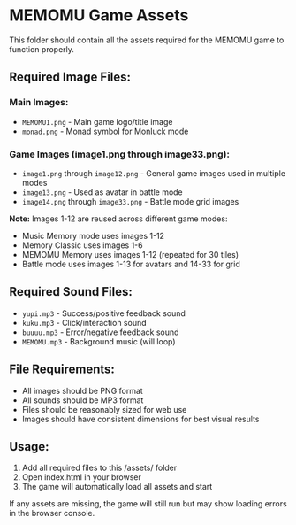 # MEMOMU Game Assets

This folder should contain all the assets required for the MEMOMU game to function properly.

## Required Image Files:

### Main Images:
- `MEMOMU1.png` - Main game logo/title image
- `monad.png` - Monad symbol for Monluck mode

### Game Images (image1.png through image33.png):
- `image1.png` through `image12.png` - General game images used in multiple modes
- `image13.png` - Used as avatar in battle mode
- `image14.png` through `image33.png` - Battle mode grid images

**Note:** Images 1-12 are reused across different game modes:
- Music Memory mode uses images 1-12
- Memory Classic uses images 1-6  
- MEMOMU Memory uses images 1-12 (repeated for 30 tiles)
- Battle mode uses images 1-13 for avatars and 14-33 for grid

## Required Sound Files:

- `yupi.mp3` - Success/positive feedback sound
- `kuku.mp3` - Click/interaction sound
- `buuuu.mp3` - Error/negative feedback sound  
- `MEMOMU.mp3` - Background music (will loop)

## File Requirements:

- All images should be PNG format
- All sounds should be MP3 format
- Files should be reasonably sized for web use
- Images should have consistent dimensions for best visual results

## Usage:

1. Add all required files to this /assets/ folder
2. Open index.html in your browser
3. The game will automatically load all assets and start

If any assets are missing, the game will still run but may show loading errors in the browser console.